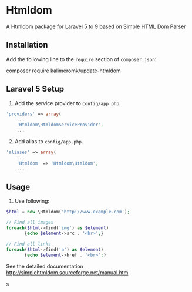 Htmldom
=======

A Htmldom package for Laravel 5 to 9 based on Simple HTML Dom Parser

## Installation

Add the following line to the `require` section of `composer.json`:

composer require kalimeromk/update-htmldom

## Laravel 5 Setup

1. Add the service provider to `config/app.php`.

```php
'providers' => array(
    ...
	'Htmldom\HtmldomServiceProvider',
    ...
```

2. Add alias to `config/app.php`.

```php
'aliases' => array(	
    ...
	'Htmldom' => 'Htmldom\Htmldom',
    ...
```

## Usage

1. Use following:

```php
$html = new \Htmldom('http://www.example.com');

// Find all images 
foreach($html->find('img') as $element) 
       {echo $element->src . '<br>';}

// Find all links 
foreach($html->find('a') as $element) 
       {echo $element->href . '<br>';}
```

See the detailed documentation http://simplehtmldom.sourceforge.net/manual.htm

s
